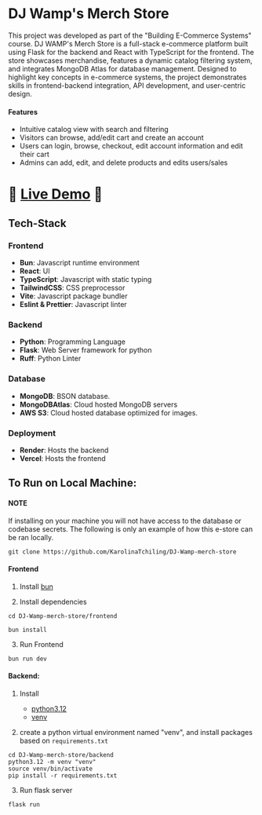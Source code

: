 # DJ Wamp's Merch Store

This project was developed as part of the "Building E-Commerce Systems" course. DJ WAMP's Merch Store is a full-stack e-commerce platform built using Flask for the backend and React with TypeScript for the frontend. The store showcases merchandise, features a dynamic catalog filtering system, and integrates MongoDB Atlas for database management. Designed to highlight key concepts in e-commerce systems, the project demonstrates skills in frontend-backend integration, API development, and user-centric design.

#### Features
- Intuitive catalog view with search and filtering
- Visitors can browse, add/edit cart and create an account 
- Users can login, browse, checkout, edit account information and edit their cart
- Admins can add, edit, and delete products and edits users/sales

# 🎉 [Live Demo](https://dj-wamp-merch-store.vercel.app) 🎉


## Tech-Stack
### Frontend
- **Bun**: Javascript runtime environment
- **React**: UI
- **TypeScript**: Javascript with static typing
- **TailwindCSS**: CSS preprocessor
- **Vite**: Javascript package bundler
- **Eslint & Prettier**: Javascript linter

### Backend
- **Python**: Programming Language
- **Flask**: Web Server framework for python
- **Ruff**: Python Linter

### Database
- **MongoDB**: BSON database.
- **MongoDBAtlas**: Cloud hosted MongoDB servers
- **AWS S3**: Cloud hosted database optimized for images.

### Deployment
- **Render**: Hosts the backend
- **Vercel**: Hosts the frontend


## To Run on Local Machine:

#### NOTE
If installing on your machine you will not have access to the database or codebase secrets. The following is only an example of how this e-store can be ran locally.

```
git clone https://github.com/KarolinaTchiling/DJ-Wamp-merch-store
```

#### Frontend

1. Install [bun](https://bun.sh/)

2. Install dependencies

```
cd DJ-Wamp-merch-store/frontend

bun install
```

3. Run Frontend

```
bun run dev
```

#### Backend:

1. Install

    - [python3.12](https://www.python.org/downloads/release/python-3120/)
    - [venv](https://realpython.com/python-virtual-environments-a-primer/)


2. create a python virtual environment named "venv", and install packages based on `requirements.txt`

```
cd DJ-Wamp-merch-store/backend
python3.12 -m venv "venv"
source venv/bin/activate
pip install -r requirements.txt
```

3. Run flask server
```
flask run
```



